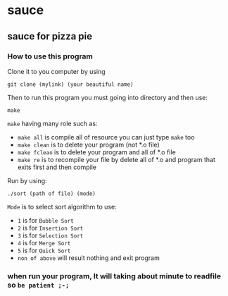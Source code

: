 # sauce
## sauce for pizza pie
### How to use this program
Clone it to you computer by using
```
git clone (mylink) (your beautiful name)
```
Then to run this program you must going into directory and then use:
```
make
```
`make` having many role such as:
* `make all` is compile all of resource you can just type `make` too
* `make clean` is to delete your program (not *.o file)
* `make fclean` is to delete your program and all of *.o file
* `make re` is to recompile your file by delete all of *.o and program that exits first and then compile

Run by using:
```
./sort (path of file) (mode)
```

`Mode` is to select sort algorithm to use:
* `1` is for `Bubble Sort`
* `2` is for `Insertion Sort`
* `3` is for `Selection Sort`
* `4` is for `Merge Sort`
* `5` is for `Quick Sort`
* `non of above` will result nothing and exit program

### when run your program, It will taking about minute to readfile so `be patient ;-;`
